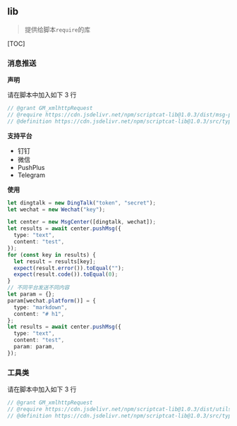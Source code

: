 ## lib

> 提供给脚本`require`的库

[TOC]

### 消息推送

**声明**

请在脚本中加入如下 3 行

```ts
// @grant GM_xmlhttpRequest
// @require https://cdn.jsdelivr.net/npm/scriptcat-lib@1.0.3/dist/msg-push.js
// @definition https://cdn.jsdelivr.net/npm/scriptcat-lib@1.0.3/src/types/msg-push.d.ts
```
**支持平台**

* 钉钉
* 微信
* PushPlus
* Telegram




**使用**

```ts
let dingtalk = new DingTalk("token", "secret");
let wechat = new Wechat("key");

let center = new MsgCenter([dingtalk, wechat]);
let results = await center.pushMsg({
  type: "text",
  content: "test",
});
for (const key in results) {
  let result = results[key];
  expect(result.error()).toEqual("");
  expect(result.code()).toEqual(0);
}
// 不同平台发送不同内容
let param = {};
param[wechat.platform()] = {
  type: "markdown",
  content: "# h1",
};
let results = await center.pushMsg({
  type: "text",
  content: "test",
  param: param,
});
```

### 工具类
请在脚本中加入如下 3 行

```ts
// @grant GM_xmlhttpRequest
// @require https://cdn.jsdelivr.net/npm/scriptcat-lib@1.0.3/dist/utils.js
// @definition https://cdn.jsdelivr.net/npm/scriptcat-lib@1.0.3/src/types/utils.d.ts
```

